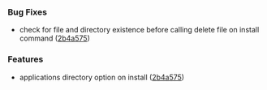 ### Bug Fixes

* check for file and directory existence before calling delete file on install command ([2b4a575](https://github.com/zywave/OctopusDeploy-Nautilus/commit/2b4a575))

### Features

* applications directory option on install ([2b4a575](https://github.com/zywave/OctopusDeploy-Nautilus/commit/2b4a575))